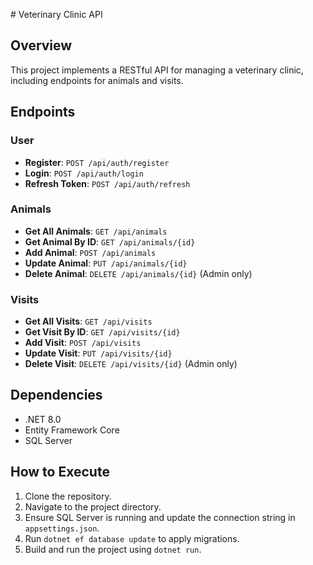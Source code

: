 ﻿﻿# Veterinary Clinic API

## Overview

This project implements a RESTful API for managing a veterinary clinic, including endpoints for animals and visits.

## Endpoints

### User 
- **Register**: `POST /api/auth/register`
- **Login**: `POST /api/auth/login`
- **Refresh Token**: `POST /api/auth/refresh`

### Animals

- **Get All Animals**: `GET /api/animals`
- **Get Animal By ID**: `GET /api/animals/{id}`
- **Add Animal**: `POST /api/animals`
- **Update Animal**: `PUT /api/animals/{id}`
- **Delete Animal**: `DELETE /api/animals/{id}` (Admin only)

### Visits

- **Get All Visits**: `GET /api/visits`
- **Get Visit By ID**: `GET /api/visits/{id}`
- **Add Visit**: `POST /api/visits`
- **Update Visit**: `PUT /api/visits/{id}`
- **Delete Visit**: `DELETE /api/visits/{id}` (Admin only)


## Dependencies

- .NET 8.0
- Entity Framework Core
- SQL Server


## How to Execute

1. Clone the repository.
2. Navigate to the project directory.
3. Ensure SQL Server is running and update the connection string in `appsettings.json`.
4. Run `dotnet ef database update` to apply migrations.
5. Build and run the project using `dotnet run`.

